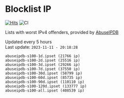 # Blocklist IP

[![Hits](https://hits.seeyoufarm.com/api/count/incr/badge.svg?url=https%3A%2F%2Fgithub.com%2Fborestad%2Fblocklist-ip%2F&count_bg=%2379C83D&title_bg=%23555555&icon=&icon_color=%23E7E7E7&title=hits&edge_flat=false)](https://hits.seeyoufarm.com)  ![CI](https://img.shields.io/github/workflow/status/borestad/blocklist-ip/CI?style=flat-square)

Lists with worst IPv4 offenders, provided by [AbuseIPDB](https://www.abuseipdb.com/)

<!-- FOOTER-PLACEHOLDER -->
Updated every 5 hours<br>
Last update: `2023-11-11 - 20:18:28`
```
abuseipdb-s100-1d.ipset (21766 ip)
abuseipdb-s100-2d.ipset (25516 ip)
abuseipdb-s100-3d.ipset (29266 ip)
abuseipdb-s100-7d.ipset (37550 ip)
abuseipdb-s100-30d.ipset (58799 ip)
abuseipdb-s100-60d.ipset (85735 ip)
abuseipdb-s100-90d.ipset (110110 ip)
abuseipdb-s100-120d.ipset (133777 ip)
abuseipdb-s100-all.ipset (408539 ip)
```
